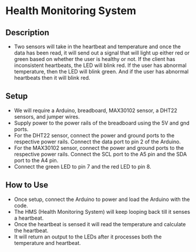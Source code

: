 # Health Monitoring System
## Description
- Two sensors will take in the heartbeat and temperature and once the data has been read, it will send out a signal that will light up either red or green based on whether the user is healthy or not. If the client has inconsistent heartbeats, the LED will blink red. If the user has abnormal temperature, then the LED will blink green. And if the user has abnormal heartbeats then it will blink red.
## Setup
- We will require a Arduino, breadboard, MAX30102 sensor, a DHT22 sensors, and jumper wires.
- Supply power to the power rails of the breadboard using the 5V and gnd ports.
- For the DHT22 sensor, connect the power and ground ports to the respective power rails. Connect the data port to pin 2 of the Arduino.
- For the MAX30102 sensor, connect the power and ground ports to the respective power rails. Connect the SCL port to the A5 pin and the SDA port to the A4 pin.
- Connect the green LED to pin 7 and the red LED to pin 8.
## How to Use
- Once setup, connect the Arduino to power and load the Arduino with the code.
- The HMS (Health Monitoring System) will keep looping back till it senses a heartbeat.
- Once the heartbeat is sensed it will read the temperature and calculate the heartbeat.
- It will return an output to the LEDs after it processes both the temperature and heartbeat.
